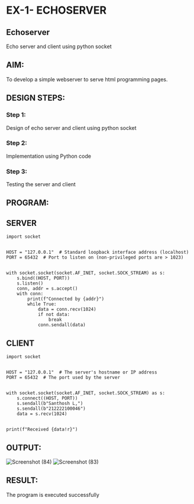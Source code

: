 # EX-1- ECHOSERVER

## Echoserver
Echo server and client using python socket

## AIM:

To develop a simple webserver to serve html programming pages.

## DESIGN STEPS:

### Step 1:

Design of echo server and client using python socket

### Step 2:

Implementation using Python code

### Step 3:

Testing the server and client 

## PROGRAM:
## SERVER
```
import socket


HOST = "127.0.0.1"  # Standard loopback interface address (localhost)
PORT = 65432  # Port to listen on (non-privileged ports are > 1023)


with socket.socket(socket.AF_INET, socket.SOCK_STREAM) as s:
    s.bind((HOST, PORT))
    s.listen()
    conn, addr = s.accept()
    with conn:
        print(f"Connected by {addr}")
        while True:
            data = conn.recv(1024)
            if not data:
                break
            conn.sendall(data)
```
## CLIENT
```
import socket


HOST = "127.0.0.1"  # The server's hostname or IP address
PORT = 65432  # The port used by the server


with socket.socket(socket.AF_INET, socket.SOCK_STREAM) as s:
    s.connect((HOST, PORT))
    s.sendall(b"Santhosh L,")
    s.sendall(b"212222100046")
    data = s.recv(1024)


print(f"Received {data!r}")
```

## OUTPUT:
![Screenshot (84)](https://github.com/user-attachments/assets/bd0b9d61-534f-4a78-aab7-7bc019e8d301)
![Screenshot (83)](https://github.com/user-attachments/assets/d7f10ea5-b474-46ee-820c-4bcb7fcba4b5)



## RESULT:
The program is executed successfully
